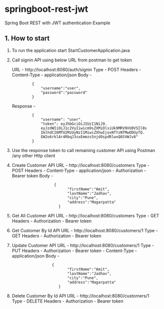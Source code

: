 # springboot-rest-jwt
Spring Boot REST with JWT authentication Example

## 1. How to start

1. To run the application start StartCustomerApplication.java

2. Call signin API using below URL from postman to get token

 	 URL      - http://localhost:8080/auth/signin
 	 Type     - POST
 	 Headers  - Content-Type - application/json
 	 Body     -      
 	 	        		
				{
					"username":"user",
					"password":"password"
				}
			
 	  Response - 	  
   
			    {
					"username": "user",
					"token": eyJhbGciOiJIUzI1NiJ9.
					eyJzdWIiOiJ1c2VyIiwicm9sZXMiOlsiUk9MRV9VU0VSIl0s
					ImlhdCI6MTU2MzUyNzI1MiwiZXhwIjoxNTYzNTMwODUyfQ.
					EW2o6rklAr4RbqJ3sxEmmzs5njdOspdRlwxQ8SVWJv8"
			    }

 	  
3. Use the response token to call remaining customer API using Postman /any other Http client

4. Create Customer API URL - http://localhost:8080/customers
   Type                    - POST
   Headers                 - Content-Type - application/json
   			               - Authorization - Bearer token
   Body                    -   
         
				          {                  
								"firstName":"Amit",
								"lastName":"Jadhav",
								"city":"Pune",
								"address":"Magarpatta"
							}   	


5. Get All Customer API URL   - http://localhost:8080/customers
   Type                       - GET
   Headers                    - Authorization - Bearer token
   
   
6. Get Customer By Id API URL - http://localhost:8080/customers/1
   Type 					  - GET
   Headers                    - Authorization - Bearer token  
     

7. Update Customer API URL - http://localhost:8080/customers/1
   Type                    - PUT
   Headers                 - Authorization - Bearer token
   						   - Content-Type - application/json
   Body                    - 
          
				         {                  
								"firstName":"Amit",
								"lastName":"Jadhav",
								"city":"Pune",
								"address":"Magarpatta"
							}   	

8. Delete Customer By Id API URL - http://localhost:8080/customers/1
   Type                          - DELETE
   Headers                       - Authorization - Bearer token  			
